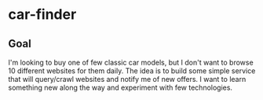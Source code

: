# car-finder
## Goal
I'm looking to buy one of few classic car models, but I don't want to browse 10 different websites for them daily. The idea is to build some simple service that will query/crawl websites and notify me of new offers. I want to learn something new along the way and experiment with few technologies.
